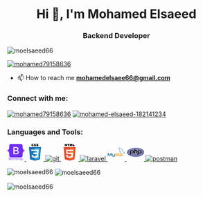 <h1 align="center">Hi 👋, I'm Mohamed Elsaeed</h1>
<h3 align="center">Backend Developer</h3>

<p align="left"> <img src="[https://komarev.com/ghpvc/?username=moelsaeed66&label=Profile%20views&color=0e75b6&style=flat](https://raw.githubusercontent.com/engsahaly/engsahaly/main/code.gif)" alt="moelsaeed66" /> </p>

<p align="left"> <a href="https://twitter.com/mohamed79158636" target="blank"><img src="https://img.shields.io/twitter/follow/mohamed79158636?logo=twitter&style=for-the-badge" alt="mohamed79158636" /></a> </p>

- 📫 How to reach me **mohamedelsaee66@gmail.com**

<h3 align="left">Connect with me:</h3>
<p align="left">
<a href="https://twitter.com/mohamed79158636" target="blank"><img align="center" src="https://raw.githubusercontent.com/rahuldkjain/github-profile-readme-generator/master/src/images/icons/Social/twitter.svg" alt="mohamed79158636" height="30" width="40" /></a>
<a href="https://linkedin.com/in/mohamed-elsaeed-182141234" target="blank"><img align="center" src="https://raw.githubusercontent.com/rahuldkjain/github-profile-readme-generator/master/src/images/icons/Social/linked-in-alt.svg" alt="mohamed-elsaeed-182141234" height="30" width="40" /></a>
</p>

<h3 align="left">Languages and Tools:</h3>
<p align="left"> <a href="https://getbootstrap.com" target="_blank" rel="noreferrer"> <img src="https://raw.githubusercontent.com/devicons/devicon/master/icons/bootstrap/bootstrap-plain-wordmark.svg" alt="bootstrap" width="40" height="40"/> </a> <a href="https://www.w3schools.com/css/" target="_blank" rel="noreferrer"> <img src="https://raw.githubusercontent.com/devicons/devicon/master/icons/css3/css3-original-wordmark.svg" alt="css3" width="40" height="40"/> </a> <a href="https://git-scm.com/" target="_blank" rel="noreferrer"> <img src="https://www.vectorlogo.zone/logos/git-scm/git-scm-icon.svg" alt="git" width="40" height="40"/> </a> <a href="https://www.w3.org/html/" target="_blank" rel="noreferrer"> <img src="https://raw.githubusercontent.com/devicons/devicon/master/icons/html5/html5-original-wordmark.svg" alt="html5" width="40" height="40"/> </a> <a href="https://laravel.com/" target="_blank" rel="noreferrer"> <img src="https://th.bing.com/th/id/OIP.Cu-anJnUPF-LeVQOJ1rJmwHaHa?w=150&h=180&c=7&r=0&o=5&dpr=1.4&pid=1.7" alt="laravel" width="60" height="60"/> </a> <a href="https://www.mysql.com/" target="_blank" rel="noreferrer"> <img src="https://raw.githubusercontent.com/devicons/devicon/master/icons/mysql/mysql-original-wordmark.svg" alt="mysql" width="40" height="40"/> </a> <a href="https://www.php.net" target="_blank" rel="noreferrer"> <img src="https://raw.githubusercontent.com/devicons/devicon/master/icons/php/php-original.svg" alt="php" width="40" height="40"/> </a> <a href="https://postman.com" target="_blank" rel="noreferrer"> <img src="https://www.vectorlogo.zone/logos/getpostman/getpostman-icon.svg" alt="postman" width="40" height="40"/> </a> </p>

<p><img align="left" src="https://github-readme-stats.vercel.app/api/top-langs?username=moelsaeed66&show_icons=true&locale=en&layout=compact" alt="moelsaeed66" /></p>

<p>&nbsp;<img align="center" src="https://github-readme-stats.vercel.app/api?username=moelsaeed66&show_icons=true&locale=en" alt="moelsaeed66" /></p>

<p><img align="center" src="https://github-readme-streak-stats.herokuapp.com/?user=moelsaeed66&" alt="moelsaeed66" /></p>

